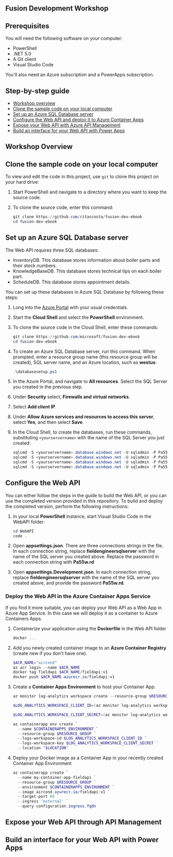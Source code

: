 ## Fusion Development Workshop

## Prerequisites

You will need the following software on your computer:

- PowerShell
- .NET 5.0
- A Git client
- Visual Studio Code 

You'll also need an Azure subscription and a PowerApps subscription.

## Step-by-step guide

- [Workshop overview](#overview)
- [Clone the sample code on your local computer](#repo)
- [Set up an Azure SQL Database server](#sql)
- [Configure the Web API and deploy it to Azure Container Apps](#api)
- [Expose your Web API with Azure API Management](#apim)
- [Build an interface for your Web API with Power Apps](#powerapps)

## Workshop Overview <a name="overview"></a>

## Clone the sample code on your local computer <a name="repo"></a>

To view and edit the code in this project, use `git` to clone this project on your hard drive:

1. Start PowerShell and navigate to a directory where you want to keep the source code.
1. To clone the source code, enter this command:

    ```powershell
    git clone https://github.com/ritascosta/fusion-dev-ebook
    cd fusion-dev-ebook
    ```

## Set up an Azure SQL Database server <a name="sql"></a>

The Web API requires three SQL databases:

- InventoryDB. This database stores information about boiler parts and their stock numbers.
- KnowledgeBaseDB. This database stores technical tips on each boiler part.
- ScheduleDB. This database stores appointment details.

You can set up these databases in Azure SQL Database by following these steps:

1. Long into the [Azure Portal](https://portal.azure.com) with your usual credentials.
1. Start the **Cloud Shell** and select the **PowerShell** environment.
1. To clone the source code in the Cloud Shell, enter these commands:

    ```powershell
    git clone https://github.com/microsoft/fusion-dev-ebook
    cd fusion-dev-ebook
    ```

1. To create an Azure SQL Database server, run this command. When prompted, enter a resource group name (this resource group will be created), SQL server name, and an Azure location, such as **westus**:

    ```powershell
    .\databasesetup.ps1
    ```

1. In the Azure Portal, and navigate to **All resources**. Select the SQL Server you created in the previous step.
1. Under **Security** select, **Firewalls and virtual networks**.
1. Select **Add client IP**.
1. Under **Allow Azure services and resources to access this server**, select **Yes**, and then select **Save**.
1. In the Cloud Shell, to create the databases, run these commands, substituting `<yourservername>` with the name of the SQL Server you just created:

    ```powershell
    sqlcmd -S <yourservername>.database.windows.net -U sqladmin -P Pa55w.rd -i "./SQLScripts/CreateAllDBs.sql"
    sqlcmd -S <yourservername>.database.windows.net -U sqladmin -P Pa55w.rd -d InventoryDB -i "./SQLScripts/InventoryDB-setup.sql"
    sqlcmd -S <yourservername>.database.windows.net -U sqladmin -P Pa55w.rd -d KnowledgeDB -i "./SQLScripts/KnowledgeDB-setup.sql"
    sqlcmd -S <yourservername>.database.windows.net -U sqladmin -P Pa55w.rd -d SchedulesDB -i "./SQLScripts/SchedulesDB-setup.sql"
    ```

## Configure the Web API <a name="api"></a>

You can either follow the steps in the guide to build the Web API, or you can use the completed version provided in this repository. To build and deploy the completed version, perform the following instructions:

1. In your local **PowerShell** instance, start Visual Studio Code in the WebAPI folder:

    ```powershell
    cd WebAPI
    code .
    ```

1. Open **appsettings.json**. There are three connections strings in the file. In each connection string, replace **fieldengineersqlserver** with the name of the SQL server you created above. Replace the password in each connection string with **Pa55w.rd**
1. Open **appsettings.Development.json**. In each connection string, replace **fieldengineersqlserver** with the name of the SQL server you created above, and provide the password **Pa55w.rd**.

### Deploy the Web API in the Azure Container Apps Service 

If you find it more suitable, you can deploy your Web API as a Web App in Azure App Service. In this case we will deploy it as a container to Azure Containers Apps. 

1. Containerize your application using the **Dockerfile** in the Web API folder

    ```powershell
    docker ...
    ```
1. Add you newly created container image to an **Azure Container Registry** (create new if you don't have one).

    ```powershell
    $ACR_NAME="aircond"
    az acr login --name $ACR_NAME
    docker tag fieldapi $ACR_NAME/fieldapi:v1
    docker push $ACR_NAME.azurecr.io/fieldapi:v1
    ```    
1. Create a **Container Apps Environment** to host your Container App.

    ```powershell
    az monitor log-analytics workspace create --resource-group $RESOURCE_GROUP --workspace-name $LOG_ANALYTICS_WORKSPACE

    $LOG_ANALYTICS_WORKSPACE_CLIENT_ID=(az monitor log-analytics workspace show --query customerId -g $RESOURCE_GROUP -n $LOG_ANALYTICS_WORKSPACE --out tsv)

    $LOG_ANALYTICS_WORKSPACE_CLIENT_SECRET=(az monitor log-analytics workspace get-shared-keys --query primarySharedKey -g $RESOURCE_GROUP -n $LOG_ANALYTICS_WORKSPACE --out tsv)

    az containerapp env create `
      --name $CONTAINERAPPS_ENVIRONMENT `
      --resource-group $RESOURCE_GROUP `
      --logs-workspace-id $LOG_ANALYTICS_WORKSPACE_CLIENT_ID `
      --logs-workspace-key $LOG_ANALYTICS_WORKSPACE_CLIENT_SECRET `
      --location "$LOCATION"
    ```   
1. Deploy your Docker image as a Container App in your recently created Container App Environment

    ```powershell
    az containerapp create `
      --name my-container-app-fieldapi `
      --resource-group $RESOURCE_GROUP `
      --environment $CONTAINERAPPS_ENVIRONMENT `
      --image aircond.azurecr.io/fieldapi:v1 `
      --target-port 80 `
      --ingress 'external' `
      --query configuration.ingress.fqdn
      ```

## Expose your Web API through API Management <a name="apim"></a>

## Build an interface for your Web API with Power Apps <a name="powerapps"></a> 
